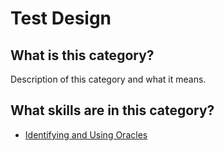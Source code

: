 # Test Design
## What is this category?
Description of this category and what it means.

## What skills are in this category?
* [Identifying and Using Oracles](../skills/identifying-and-using-oracles.md)
